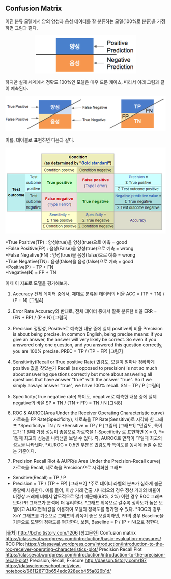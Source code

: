 ## Confusion Matrix

이진 분류 모델에서 암의 양성과 음성 데이터를 잘 분류하는 모델(100%로 분류)을 가정하면 그림과 같다.
  

<p align="center"><img src="../images/figure1.png" width="320"></p>

  
하지만 실제 세계에서 정확도 100%인 모델은 매우 드문 케이스, 따라서 아래 그림과 같이 예측된다.

  
<p align="center"><img src="../images/figure2.png" width="640"></p>

  
이를, 테이블로 표현하면 다음과 같다.

  
<p align="center"><img src="../images/figure3.png" width="592"></p>

*True Positive(TP) : 양성(true)을 양성(true)으로 예측 = good  
*False Positive(FP) : 음성(False)을 양성(true)으로 예측 = wrong  
*False Negative(FN) : 양성(true)을 음성(false)으로 예측 = wrong  
*True Negative(TN) : 음성(false)을 음성(false)으로 예측 = good  
*Positive(P) = TP + FN  
*Negative(N) = FP + TN  
  
이제 이 지표로 모델을 평가해보자.

1. Accuracy
전체 데이터 중에서, 제대로 분류된 데이터의 비율
ACC = (TP + TN) / (P + N)
[그림4]
            
2. Error Rate
Accuracy와 반대로, 전체 데이터 중에서 잘못 분류한 비율
ERR = (FN + FP) / (P + N)
[그림5]

3. Precision
정밀성, Positive로 예측한 내용 중에 실제 positive의 비율
Precision is about being precise. In common English, being precise means: 
if you give an answer, the answer will very likely be correct. 
So even if you answered only one question, and you answered this question correctly, you are 100% precise.
PREC = TP / (TP + FP)
[그림7]

4. Sensitivity(Recall or True positive Rate)
민감도, 모델이 얼마나 정확하게 positive 값을 찾았는가
Recall (as opposed to precision) is not so much about answering questions correctly 
but more about answering all questions that have answer "true" with the answer "true". 
So if we simply always answer "true", we have 100% recall.
SN = TP / P
[그림6]

5. Specificity(True negative rate)
특이도, negative로 예측한 내용 중에 실제 negative의 비율
SP = TN / (TN + FP) = TN / N
[그림8]

6. ROC & AUROC(Area Under the Receiver Operating Characteristic curve)
가로축을 FP Rate(Specificity), 세로축을 TP Rate(Sensitive)로 시각화 한 그래프
*Specificity= TN / N
*Sensitive = TP / P
[그림9]
[그래프1]
*민감도, 특이도가 '1'일때 가장 성능이 좋음으로 가로축을 1-Specificity 로 표현하면
X = 0, Y= 1일때 최고의 성능을 나타냄을 보일 수 있다.
즉, AUROC로 면적이 '1'일때 최고의 성능을 나타낸다.
*AUROC = 0.5인 부분은 민감도와 특이도를 동시에 높일 수 없는 기준이다.

7. Precision Recall Rlot & AUPR(e Area Under the Precision-Recall curve)
가로축을 Recall, 세로축을 Precision으로 시각화한 그래프
* Sensitive(Recall) = TP / P
* Precision = TP / (TP + FP)
[그래프2]
*주로 데이터 라벨의 분포가 심하게 불균등할때 사용한다.
예를 들어, 이상 거래 검출 시나리오의 경우 정상 거래의 비율이 비정상 거래에 비해서 압도적으로 많기 때문에(98%, 2%) 
이런 경우 ROC 그래프보다 PR 그래프가 분석에 더 유리하다.
*그래프 위쪽으로 갈수록 정확도가 높은 모델이고 AUC(면적)값을 이용하여 모델의 정확도를 평가할 수 있다.
*ROC의 경우 X=Y 그래프를 기준으로 그래프의 위쪽이 좋은 모델이라면, 
PR의 경우 Baseline을 기준으로 모델의 정확도를 평가한다.
보통, Baseline = P / (P + N)으로 정한다.



[출처]
http://bcho.tistory.com/1206
[참고문헌]
Confusion matrix https://classeval.wordpress.com/introduction/basic-evaluation-measures/
ROC Plot https://classeval.wordpress.com/introduction/introduction-to-the-roc-receiver-operating-characteristics-plot/
Precision Recall Plot https://classeval.wordpress.com/introduction/introduction-to-the-precision-recall-plot/
Precision, Recall, F-Score  http://daeson.tistory.com/197
https://datascienceschool.net/view-notebook/661128713b654edc928ecb455a826b1d/
